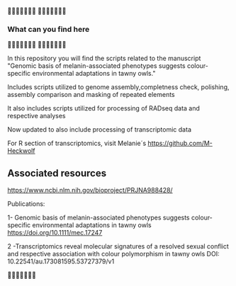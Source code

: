 :owl::owl::owl::owl::owl::owl::owl:
:owl::owl::owl::owl::owl::owl::owl:

### What can you find here ###

:owl::owl::owl::owl::owl::owl::owl:
:owl::owl::owl::owl::owl::owl::owl:

In this repository you will find the scripts related to the manuscript "Genomic basis of melanin-associated phenotypes suggests colour-specific environmental adaptations in tawny owls."

Includes scripts utilized to genome assembly,completness check, polishing, assembly comparison and masking of repeated elements

It also includes scripts utilized for processing of RADseq data and respective analyses

Now updated to also include processing of transcriptomic data

For R section of transcriptomics, visit Melanie´s https://github.com/M-Heckwolf

## Associated resources

https://www.ncbi.nlm.nih.gov/bioproject/PRJNA988428/

Publications:

1- Genomic basis of melanin-associated phenotypes suggests colour-specific environmental adaptations in tawny owls
https://doi.org/10.1111/mec.17247

2 -Transcriptomics reveal molecular signatures of a resolved sexual conflict and respective association with colour polymorphism in tawny owls
DOI: 10.22541/au.173081595.53727379/v1

:owl::owl::owl::owl::owl::owl::owl:


